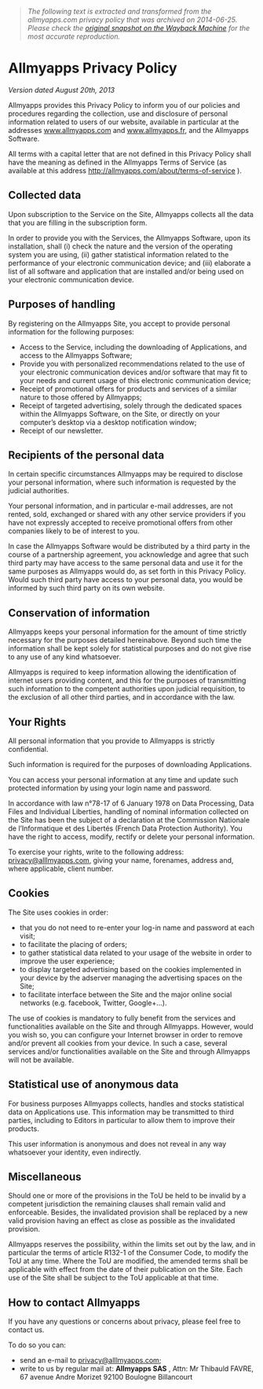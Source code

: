 > *The following text is extracted and transformed from the allmyapps.com privacy policy that was archived on 2014-06-25. Please check the [original snapshot on the Wayback Machine](https://web.archive.org/web/20140625113329id_/http%3A//allmyapps.com/about/privacy-policy) for the most accurate reproduction.*

# Allmyapps Privacy Policy

_Version dated August 20th, 2013_

Allmyapps provides this Privacy Policy to inform you of our policies and procedures regarding the collection, use and disclosure of personal information related to users of our website, available in particular at the addresses www.allmyapps.com and www.allmyapps.fr, and the Allmyapps Software.

All terms with a capital letter that are not defined in this Privacy Policy shall have the meaning as defined in the Allmyapps Terms of Service (as available at this address <http://allmyapps.com/about/terms-of-service> ).

## Collected data

Upon subscription to the Service on the Site, Allmyapps collects all the data that you are filling in the subscription form.

In order to provide you with the Services, the Allmyapps Software, upon its installation, shall (i) check the nature and the version of the operating system you are using, (ii) gather statistical information related to the performance of your electronic communication device; and (iii) elaborate a list of all software and application that are installed and/or being used on your electronic communication device.

## Purposes of handling

By registering on the Allmyapps Site, you accept to provide personal information for the following purposes:

  * Access to the Service, including the downloading of Applications, and access to the Allmyapps Software;
  * Provide you with personalized recommendations related to the use of your electronic communication devices and/or software that may fit to your needs and current usage of this electronic communication device;
  * Receipt of promotional offers for products and services of a similar nature to those offered by Allmyapps;
  * Receipt of targeted advertising, solely through the dedicated spaces within the Allmyapps Software, on the Site, or directly on your computer’s desktop via a desktop notification window;
  * Receipt of our newsletter.



## Recipients of the personal data

In certain specific circumstances Allmyapps may be required to disclose your personal information, where such information is requested by the judicial authorities.

Your personal information, and in particular e-mail addresses, are not rented, sold, exchanged or shared with any other service providers if you have not expressly accepted to receive promotional offers from other companies likely to be of interest to you.

In case the Allmyapps Software would be distributed by a third party in the course of a partnership agreement, you acknowledge and agree that such third party may have access to the same personal data and use it for the same purposes as Allmyapps would do, as set forth in this Privacy Policy. Would such third party have access to your personal data, you would be informed by such third party on its own website.

## Conservation of information

Allmyapps keeps your personal information for the amount of time strictly necessary for the purposes detailed hereinabove. Beyond such time the information shall be kept solely for statistical purposes and do not give rise to any use of any kind whatsoever. 

Allmyapps is required to keep information allowing the identification of internet users providing content, and this for the purposes of transmitting such information to the competent authorities upon judicial requisition, to the exclusion of all other third parties, and in accordance with the law.

## Your Rights

All personal information that you provide to Allmyapps is strictly confidential.

Such information is required for the purposes of downloading Applications.

You can access your personal information at any time and update such protected information by using your login name and password.

In accordance with law n°78-17 of 6 January 1978 on Data Processing, Data Files and Individual Liberties, handling of nominal information collected on the Site has been the subject of a declaration at the Commission Nationale de l’Informatique et des Libertés (French Data Protection Authority). You have the right to access, modify, rectify or delete your personal information. 

To exercise your rights, write to the following address: [privacy@alllmyapps.com](mailto:privacy@alllmyapps.com), giving your name, forenames, address and, where applicable, client number.

## Cookies

The Site uses cookies in order:

  * that you do not need to re-enter your log-in name and password at each visit;
  * to facilitate the placing of orders;
  * to gather statistical data related to your usage of the website in order to improve the user experience;
  * to display targeted advertising based on the cookies implemented in your device by the adserver managing the advertising spaces on the Site;
  * to facilitate interface between the Site and the major online social networks (e.g. facebook, Twitter, Google+…).



The use of cookies is mandatory to fully benefit from the services and functionalities available on the Site and through Allmyapps. However, would you wish so, you can configure your Internet browser in order to remove and/or prevent all cookies from your device. In such a case, several services and/or functionalities available on the Site and through Allmyapps will not be available.

## Statistical use of anonymous data 

For business purposes Allmyapps collects, handles and stocks statistical data on Applications use. This information may be transmitted to third parties, including to Editors in particular to allow them to improve their products.

This user information is anonymous and does not reveal in any way whatsoever your identity, even indirectly.

## Miscellaneous

Should one or more of the provisions in the ToU be held to be invalid by a competent jurisdiction the remaining clauses shall remain valid and enforceable. Besides, the invalidated provision shall be replaced by a new valid provision having an effect as close as possible as the invalidated provision.

Allmyapps reserves the possibility, within the limits set out by the law, and in particular the terms of article R132-1 of the Consumer Code, to modify the ToU at any time. Where the ToU are modified, the amended terms shall be applicable with effect from the date of their publication on the Site. Each use of the Site shall be subject to the ToU applicable at that time.

## How to contact Allmyapps

If you have any questions or concerns about privacy, please feel free to contact us.

To do so you can:

  * send an e-mail to [privacy@alllmyapps.com](mailto:privacy@alllmyapps.com);
  * write to us by regular mail at: **Allmyapps SAS** , Attn: Mr Thibauld FAVRE, 67 avenue Andre Morizet 92100 Boulogne Billancourt


